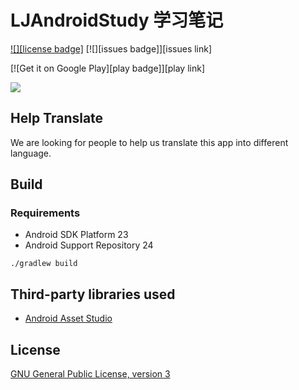 LJAndroidStudy 学习笔记
==========

[![][license badge]](LICENSE)
[![][issues badge]][issues link]

[![Get it on Google Play][play badge]][play link]

![](screencast.gif)

## Help Translate

We are looking for people to help us translate this app into different language.

## Build

### Requirements

- Android SDK Platform 23
- Android Support Repository 24

```shell
./gradlew build
```

## Third-party libraries used

- [Android Asset Studio](https://github.com/romannurik/AndroidAssetStudio)

## License

[GNU General Public License, version 3](LICENSE)

